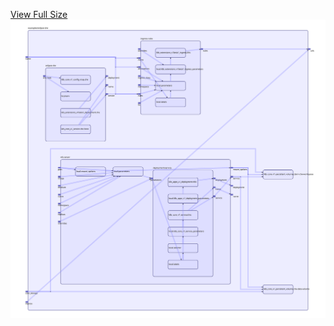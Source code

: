 [View Full Size](https://raw.githubusercontent.com/mingfang/terraform-provider-k8s/master/examples/eclipse-che/diagram.svg?sanitize=true)<img src="diagram.svg"/>
